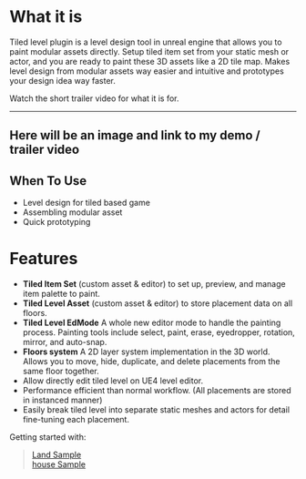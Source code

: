 

# What it is

 Tiled level plugin is a level design tool in unreal engine that allows you to paint modular assets directly. Setup tiled item set from your static mesh or actor, and you are ready to paint these 3D assets like a 2D tile map. Makes level design from modular assets way easier and intuitive and prototypes your design idea way faster.

 Watch the short trailer video for what it is for. 

---
Here will be an image and link to my demo / trailer video
---

## When To Use
* Level design for tiled based game
* Assembling modular asset
* Quick prototyping 

# Features
* **Tiled Item Set** (custom asset & editor) to set up, preview, and manage item palette to paint.
* **Tiled Level Asset** (custom asset & editor) to store placement data on all floors. 
* **Tiled Level EdMode** A whole new editor mode to handle the painting process. Painting tools include select, paint, erase, eyedropper, rotation, mirror, and auto-snap.
* **Floors system** A 2D layer system implementation in the 3D world. Allows you to move, hide, duplicate, and delete placements from the same floor together.
* Allow directly edit tiled level on UE4 level editor.
* Performance efficient than normal workflow. (All placements are stored in instanced manner)
* Easily break tiled level into separate static meshes and actors for detail fine-tuning each placement.

Getting started with:

> [Land Sample](/QuickStart/LandSample)  
> [house Sample](/QuickStart/HouseSample)

